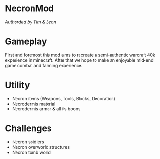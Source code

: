 # NecronMod
_Authorded by Tim & Leon_

# Gameplay
First and foremost this mod aims to recreate a semi-authentic warcraft 40k experience in minecraft. After that we hope to make an enjoyable mid-end game combat and farming experience.

# Utility
- Necron items (Weapons, Tools, Blocks, Decoration)
- Necrodermis material
- Necrodermis armor & all its boons

# Challenges
- Necron soldiers
- Necron overworld structures
- Necron tomb world
